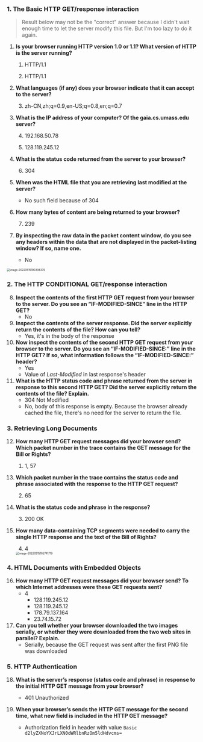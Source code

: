 ### 1. The Basic HTTP GET/response interaction

> Result below may not be the "correct" answer because I didn't wait enough time to let the server modify this file. But I'm too lazy to do it again.

1. **Is your browser running HTTP version 1.0 or 1.1? What version of HTTP is the server running?**

   1. HTTP/1.1

   2. HTTP/1.1

2. **What languages (if any) does your browser indicate that it can accept to the server?**

   3. zh-CN,zh;q=0.9,en-US;q=0.8,en;q=0.7

3. **What is the IP address of your computer? Of the gaia.cs.umass.edu server?**

   4. 192.168.50.78

   5. 128.119.245.12

4. **What is the status code returned from the server to your browser?**

   6. 304

5. **When was the HTML file that you are retrieving last modified at the server?**

   - No such field because of 304

6. **How many bytes of content are being returned to your browser?** 

   7. 239

7. **By inspecting the raw data in the packet content window, do you see any headers within the data that are not displayed in the packet-listing window? If so, name one.**

   - No

<img src="/Users/test/Repo/Learning/Computer-Network/Computer Networking: A Top-Down Approach/wireshark-labs/http/solution.assets/image-20220515190336379.png" alt="image-20220515190336379" style="zoom:50%;" />

### 2. The HTTP CONDITIONAL GET/response interaction

8. **Inspect the contents of the first HTTP GET request from your browser to the server. Do you see an “IF-MODIFIED-SINCE” line in the HTTP GET?**
   - No
9. **Inspect the contents of the server response. Did the server explicitly return the contents of the file? How can you tell?**
   - Yes, it's in the body of the response
10. **Now inspect the contents of the second HTTP GET request from your browser to the server. Do you see an “IF-MODIFIED-SINCE:” line in the HTTP GET? If so, what information follows the “IF-MODIFIED-SINCE:” header?**
    - Yes
    - Value of *Last-Modified* in last response's header
11. **What is the HTTP status code and phrase returned from the server in response to this second HTTP GET? Did the server explicitly return the contents of the file? Explain.**
    - 304 Not Modified
    - No, body of this response is empty. Because the browser already cached the file, there's no need for the server to return the file.

### 3. Retrieving Long Documents

12. **How many HTTP GET request messages did your browser send? Which packet number in the trace contains the GET message for the Bill or Rights?**

    1. 1, 57

13. **Which packet number in the trace contains the status code and phrase associated with the response to the HTTP GET request?**

    2. 65

14. **What is the status code and phrase in the response?**

    3. 200 OK

15. **How many data-containing TCP segments were needed to carry the single HTTP response and the text of the Bill of Rights?**

    4. 4

    <img src="/Users/test/Repo/Learning/Computer-Network/Computer Networking: A Top-Down Approach/wireshark-labs/http/solution.assets/image-20220515192741719.png" alt="image-20220515192741719" style="zoom:50%;" />

### 4. HTML Documents with Embedded Objects

16. **How many HTTP GET request messages did your browser send? To which Internet addresses were these GET requests sent?**
    - 4
      - 128.119.245.12
      - 128.119.245.12
      - 178.79.137.164
      - 23.74.15.72
17. **Can you tell whether your browser downloaded the two images serially, or whether they were downloaded from the two web sites in parallel? Explain.**
    - Serially, because the GET request was sent after the first PNG file was downloaded

### 5. HTTP Authentication

18. **What is the server’s response (status code and phrase) in response to the initial HTTP GET message from your browser?**

    - 401 Unauthorized

19. **When your browser’s sends the HTTP GET message for the second time, what new field is included in the HTTP GET message?**

    - Authorization field in header with value `Basic d2lyZXNoYXJrLXN0dWRlbnRzOm5ldHdvcms=`

    

